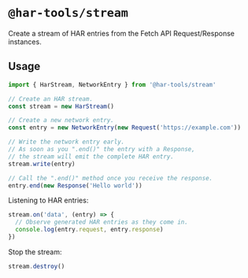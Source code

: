 # `@har-tools/stream`

Create a stream of HAR entries from the Fetch API Request/Response instances.

## Usage

```js
import { HarStream, NetworkEntry } from '@har-tools/stream'

// Create an HAR stream.
const stream = new HarStream()

// Create a new network entry.
const entry = new NetworkEntry(new Request('https://example.com'))

// Write the network entry early.
// As soon as you ".end()" the entry with a Response,
// the stream will emit the complete HAR entry.
stream.write(entry)

// Call the ".end()" method once you receive the response.
entry.end(new Response('Hello world'))
```

Listening to HAR entries:

```js
stream.on('data', (entry) => {
  // Observe generated HAR entries as they come in.
  console.log(entry.request, entry.response)
})
```

Stop the stream:

```js
stream.destroy()
```
